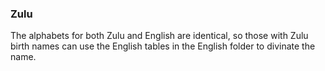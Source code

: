 ### <span id="anchor-67"></span>Zulu

The alphabets for both Zulu and English are identical, so those with
Zulu birth names can use the English tables in the English folder to divinate the name.
